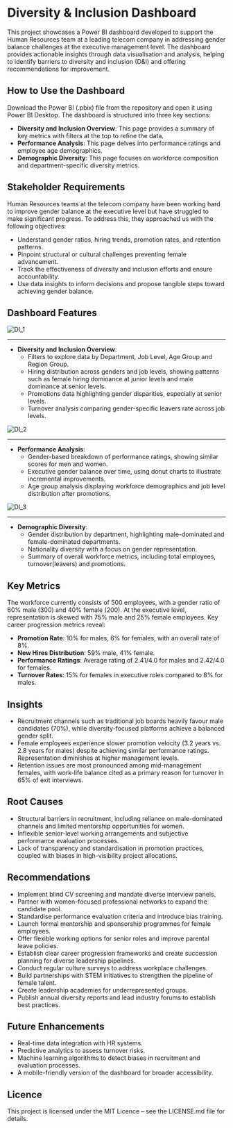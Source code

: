 
# Diversity & Inclusion Dashboard
This project showcases a Power BI dashboard developed to support the Human Resources team at a leading telecom company in addressing gender balance challenges at the executive management level. The dashboard provides actionable insights through data visualisation and analysis, helping to identify barriers to diversity and inclusion (D&I) and offering recommendations for improvement.

## How to Use the Dashboard
Download the Power BI (.pbix) file from the repository and open it using Power BI Desktop. The dashboard is structured into three key sections:
- **Diversity and Inclusion Overview**:
  This page provides a summary of key metrics with filters at the top to refine the data.
- **Performance Analysis**:
  This page delves into performance ratings and employee age demographics. 
- **Demographic Diversity**:
  This page focuses on workforce composition and department-specific diversity metrics. 

## Stakeholder Requirements
Human Resources teams at the telecom company have been working hard to improve gender balance at the executive level but have struggled to make significant progress. To address this, they approached us with the following objectives:
- Understand gender ratios, hiring trends, promotion rates, and retention patterns.
- Pinpoint structural or cultural challenges preventing female advancement.
- Track the effectiveness of diversity and inclusion efforts and ensure accountability.
- Use data insights to inform decisions and propose tangible steps toward achieving gender balance.

## Dashboard Features

![DI_1](https://github.com/user-attachments/assets/4a2d3990-9e63-4b6d-bb1d-7f4bd05442dc)

---
- **Diversity and Inclusion Overview**:
  - Filters to explore data by Department, Job Level, Age Group and Region Group.
  - Hiring distribution across genders and job levels, showing patterns such as female hiring dominance at junior levels and male dominance at senior levels.
  - Promotions data highlighting gender disparities, especially at senior levels.
  - Turnover analysis comparing gender-specific leavers rate across job levels.

![DI_2](https://github.com/user-attachments/assets/4b124caa-d405-40d0-b5b4-cb5461cc1b1c)

---
- **Performance Analysis**:
  - Gender-based breakdown of performance ratings, showing similar scores for men and women.
  - Executive gender balance over time, using donut charts to illustrate incremental improvements.
  - Age group analysis displaying workforce demographics and job level distribution after promotions.

![DI_3](https://github.com/user-attachments/assets/1003737e-d513-4304-95d2-97db73330b1d)

---
- **Demographic Diversity**:
  - Gender distribution by department, highlighting male-dominated and female-dominated departments.
  - Nationality diversity with a focus on gender representation.
  - Summary of overall workforce metrics, including total employees, turnover(leavers) and promotions.

## Key Metrics
The workforce currently consists of 500 employees, with a gender ratio of 60% male (300) and 40% female (200). At the executive level, representation is skewed with 75% male and 25% female employees. Key career progression metrics reveal:

- **Promotion Rate**: 10% for males, 6% for females, with an overall rate of 8%.
- **New Hires Distribution**: 59% male, 41% female.
- **Performance Ratings**: Average rating of 2.41/4.0 for males and 2.42/4.0 for females.
- **Turnover Rates**: 15% for females in executive roles compared to 8% for males.

## Insights
- Recruitment channels such as traditional job boards heavily favour male candidates (70%), while diversity-focused platforms achieve a balanced gender split.
- Female employees experience slower promotion velocity (3.2 years vs. 2.8 years for males) despite achieving similar performance ratings. Representation diminishes at higher management levels.
- Retention issues are most pronounced among mid-management females, with work-life balance cited as a primary reason for turnover in 65% of exit interviews.

## Root Causes
- Structural barriers in recruitment, including reliance on male-dominated channels and limited mentorship opportunities for women.
- Inflexible senior-level working arrangements and subjective performance evaluation processes.
- Lack of transparency and standardisation in promotion practices, coupled with biases in high-visibility project allocations.

## Recommendations
  - Implement blind CV screening and mandate diverse interview panels.
  - Partner with women-focused professional networks to expand the candidate pool.
  - Standardise performance evaluation criteria and introduce bias training.
  - Launch formal mentorship and sponsorship programmes for female employees.
  - Offer flexible working options for senior roles and improve parental leave policies.
  - Establish clear career progression frameworks and create succession planning for diverse leadership pipelines.
  - Conduct regular culture surveys to address workplace challenges.
  - Build partnerships with STEM initiatives to strengthen the pipeline of female talent.
  - Create leadership academies for underrepresented groups.
  - Publish annual diversity reports and lead industry forums to establish best practices.

## Future Enhancements
- Real-time data integration with HR systems.
- Predictive analytics to assess turnover risks.
- Machine learning algorithms to detect biases in recruitment and evaluation processes.
- A mobile-friendly version of the dashboard for broader accessibility.

## Licence
This project is licensed under the MIT Licence – see the LICENSE.md file for details.
